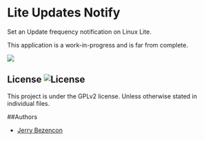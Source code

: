 Lite Updates Notify
================

Set an Update frequency notification on Linux Lite.

This application is a work-in-progress and is far from complete.

![](http://i.imgur.com/PGGxtxi.png)

## License ![License](https://img.shields.io/badge/license-GPLv2-green.svg)

This project is under the GPLv2 license. Unless otherwise stated in individual files.

##Authors
- [Jerry Bezencon](https://github.com/linuxlite/)